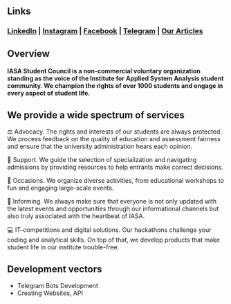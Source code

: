 ## Links
### [LinkedIn](https://www.linkedin.com/company/iasa-sc) | [Instagram](https://www.instagram.com/studrada_iasa) | [Facebook](https://www.facebook.com/studrada.iasa) | [Telegram](https://t.me/IASA_Student_Council) | [Our Articles](https://iasastudentcouncil.github.io/iasa-sc-blog/)

## Overview
#### IASA Student Council is a non-commercial voluntary organization standing as the voice of the Institute for Applied System Analysis student community. We champion the rights of over 1000 students and engage in every aspect of student life.

## We provide a wide spectrum of services
⚖️ Advocacy. The rights and interests of our students are always protected. We process feedback on the quality of education and assessment fairness and ensure that the university administration hears each opinion.

🤝 Support. We guide the selection of specialization and navigating admissions by providing resources to help entrants make correct decisions.

🎉 Occasions. We organize diverse activities, from educational workshops to fun and engaging large-scale events.

📣 Informing. We always make sure that everyone is not only updated with the latest events and opportunities through our informational channels but also truly associated with the heartbeat of IASA.

💻 IT-competitions and digital solutions. Our hackathons challenge your coding and analytical skills. On top of that, we develop products that make student life in our institute trouble-free.

## Development vectors
- Telegram Bots Development
- Creating Websites, API



